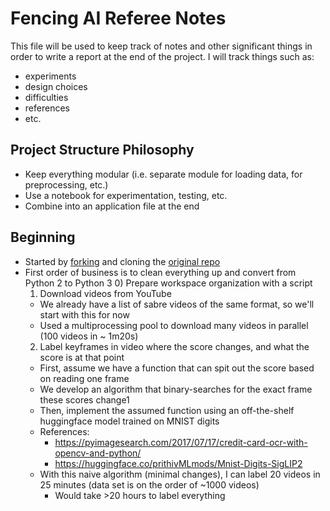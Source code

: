 # Fencing AI Referee Notes

This file will be used to keep track of notes and other significant things in order to write a report at the end of the project.
I will track things such as:
* experiments
* design choices
* difficulties
* references
* etc.

## Project Structure Philosophy
* Keep everything modular (i.e. separate module for loading data, for preprocessing, etc.)
* Use a notebook for experimentation, testing, etc.
* Combine into an application file at the end

## Beginning
* Started by [forking](https://github.com/Nick0915/FencingAIRef) and cloning the [original repo](https://github.com/sholtodouglas/fencing-AI)
* First order of business is to clean everything up and convert from Python 2 to Python 3
  0) Prepare workspace organization with a script
  1) Download videos from YouTube
    * We already have a list of sabre videos of the same format, so we'll start with this for now
    * Used a multiprocessing pool to download many videos in parallel (100 videos in ~ 1m20s)
  2) Label keyframes in video where the score changes, and what the score is at that point
    * First, assume we have a function that can spit out the score based on reading one frame
    * We develop an algorithm that binary-searches for the exact frame these scores change1
    * Then, implement the assumed function using an off-the-shelf huggingface model trained on MNIST digits
    * References:
      * https://pyimagesearch.com/2017/07/17/credit-card-ocr-with-opencv-and-python/
      * https://huggingface.co/prithivMLmods/Mnist-Digits-SigLIP2
    * With this naive algorithm (minimal changes), I can label 20 videos in 25 minutes (data set is on the order of ~1000 videos)
      * Would take >20 hours to label everything
